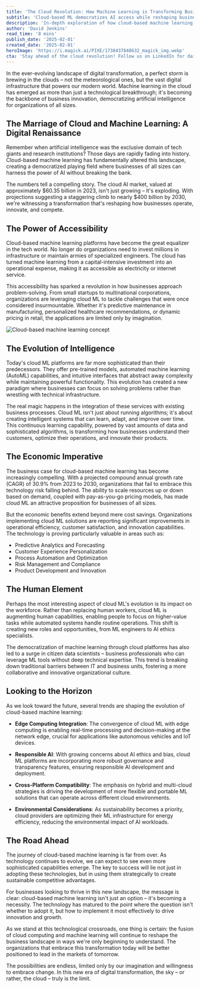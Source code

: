 ```yaml
---
title: 'The Cloud Revolution: How Machine Learning is Transforming Business in the Digital Sky'
subtitle: 'Cloud-based ML democratizes AI access while reshaping business innovation'
description: 'In-depth exploration of how cloud-based machine learning is transforming business operations and democratizing AI access across industries, projected to grow to $400 billion by 2030.'
author: 'David Jenkins'
read_time: '8 mins'
publish_date: '2025-02-01'
created_date: '2025-02-01'
heroImage: 'https://i.magick.ai/PIXE/1738437848632_magick_img.webp'
cta: 'Stay ahead of the cloud revolution! Follow us on LinkedIn for daily insights on how AI and machine learning are transforming business landscapes worldwide.'
---
```


In the ever-evolving landscape of digital transformation, a perfect storm is brewing in the clouds – not the meteorological ones, but the vast digital infrastructure that powers our modern world. Machine learning in the cloud has emerged as more than just a technological breakthrough; it's becoming the backbone of business innovation, democratizing artificial intelligence for organizations of all sizes.

## The Marriage of Cloud and Machine Learning: A Digital Renaissance

Remember when artificial intelligence was the exclusive domain of tech giants and research institutions? Those days are rapidly fading into history. Cloud-based machine learning has fundamentally altered this landscape, creating a democratized playing field where businesses of all sizes can harness the power of AI without breaking the bank.

The numbers tell a compelling story. The cloud AI market, valued at approximately $60.35 billion in 2023, isn't just growing – it's exploding. With projections suggesting a staggering climb to nearly $400 billion by 2030, we're witnessing a transformation that's reshaping how businesses operate, innovate, and compete.

## The Power of Accessibility

Cloud-based machine learning platforms have become the great equalizer in the tech world. No longer do organizations need to invest millions in infrastructure or maintain armies of specialized engineers. The cloud has turned machine learning from a capital-intensive investment into an operational expense, making it as accessible as electricity or internet service.

This accessibility has sparked a revolution in how businesses approach problem-solving. From small startups to multinational corporations, organizations are leveraging cloud ML to tackle challenges that were once considered insurmountable. Whether it's predictive maintenance in manufacturing, personalized healthcare recommendations, or dynamic pricing in retail, the applications are limited only by imagination.

![Cloud-based machine learning concept](https://i.magick.ai/PIXE/1738437848632_magick_img.webp)

## The Evolution of Intelligence

Today's cloud ML platforms are far more sophisticated than their predecessors. They offer pre-trained models, automated machine learning (AutoML) capabilities, and intuitive interfaces that abstract away complexity while maintaining powerful functionality. This evolution has created a new paradigm where businesses can focus on solving problems rather than wrestling with technical infrastructure.

The real magic happens in the integration of these services with existing business processes. Cloud ML isn't just about running algorithms; it's about creating intelligent systems that can learn, adapt, and improve over time. This continuous learning capability, powered by vast amounts of data and sophisticated algorithms, is transforming how businesses understand their customers, optimize their operations, and innovate their products.

## The Economic Imperative

The business case for cloud-based machine learning has become increasingly compelling. With a projected compound annual growth rate (CAGR) of 30.9% from 2023 to 2030, organizations that fail to embrace this technology risk falling behind. The ability to scale resources up or down based on demand, coupled with pay-as-you-go pricing models, has made cloud ML an attractive proposition for businesses of all sizes.

But the economic benefits extend beyond mere cost savings. Organizations implementing cloud ML solutions are reporting significant improvements in operational efficiency, customer satisfaction, and innovation capabilities. The technology is proving particularly valuable in areas such as:

- Predictive Analytics and Forecasting
- Customer Experience Personalization
- Process Automation and Optimization
- Risk Management and Compliance
- Product Development and Innovation

## The Human Element

Perhaps the most interesting aspect of cloud ML's evolution is its impact on the workforce. Rather than replacing human workers, cloud ML is augmenting human capabilities, enabling people to focus on higher-value tasks while automated systems handle routine operations. This shift is creating new roles and opportunities, from ML engineers to AI ethics specialists.

The democratization of machine learning through cloud platforms has also led to a surge in citizen data scientists – business professionals who can leverage ML tools without deep technical expertise. This trend is breaking down traditional barriers between IT and business units, fostering a more collaborative and innovative organizational culture.

## Looking to the Horizon

As we look toward the future, several trends are shaping the evolution of cloud-based machine learning:

- **Edge Computing Integration**: The convergence of cloud ML with edge computing is enabling real-time processing and decision-making at the network edge, crucial for applications like autonomous vehicles and IoT devices.
  
- **Responsible AI**: With growing concerns about AI ethics and bias, cloud ML platforms are incorporating more robust governance and transparency features, ensuring responsible AI development and deployment.
  
- **Cross-Platform Compatibility**: The emphasis on hybrid and multi-cloud strategies is driving the development of more flexible and portable ML solutions that can operate across different cloud environments.
  
- **Environmental Considerations**: As sustainability becomes a priority, cloud providers are optimizing their ML infrastructure for energy efficiency, reducing the environmental impact of AI workloads.

## The Road Ahead

The journey of cloud-based machine learning is far from over. As technology continues to evolve, we can expect to see even more sophisticated capabilities emerge. The key to success will lie not just in adopting these technologies, but in using them strategically to create sustainable competitive advantages.

For businesses looking to thrive in this new landscape, the message is clear: cloud-based machine learning isn't just an option – it's becoming a necessity. The technology has matured to the point where the question isn't whether to adopt it, but how to implement it most effectively to drive innovation and growth.

As we stand at this technological crossroads, one thing is certain: the fusion of cloud computing and machine learning will continue to reshape the business landscape in ways we're only beginning to understand. The organizations that embrace this transformation today will be better positioned to lead in the markets of tomorrow.

The possibilities are endless, limited only by our imagination and willingness to embrace change. In this new era of digital transformation, the sky – or rather, the cloud – truly is the limit.